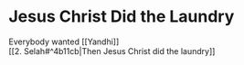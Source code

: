 # Jesus Christ Did the Laundry

Everybody wanted [[Yandhi]]  
[[2. Selah#^4b11cb|Then Jesus Christ did the laundry]]
